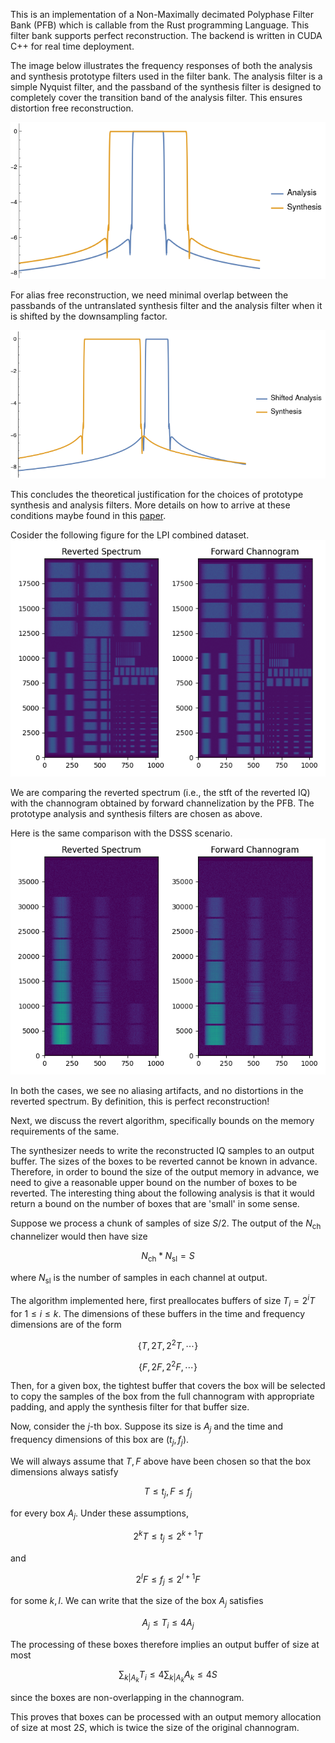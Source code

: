 This is an implementation of a Non-Maximally decimated Polyphase Filter Bank (PFB) which is callable from the Rust programming Language. This filter bank supports perfect reconstruction. The backend is written in CUDA C++ for real time deployment. 

The image below illustrates the frequency responses of both the analysis and synthesis prototype filters used in the filter bank. The analysis filter is a simple Nyquist filter, and the passband of the synthesis filter is designed to completely cover the transition band of the analysis filter. This ensures distortion free reconstruction.

![Image Alt Text](/docs/filter_responses.png)

For alias free reconstruction, we need minimal overlap between the passbands of the untranslated synthesis filter and the analysis filter when it is shifted by the downsampling factor. 

![Image Alt Text](/docs/shifted_filter_responses.png)

This concludes the theoretical justification for the choices of prototype synthesis and analysis filters. More details on how to arrive at these conditions maybe found in this [paper](https://ieeexplore.ieee.org/document/6690219).

Cosider the following figure for the LPI combined dataset.
![Image Alt Text](/docs/LPI.png)

We are comparing the reverted spectrum (i.e., the stft of the reverted IQ) with the channogram obtained by forward channelization by the PFB. The prototype analysis and synthesis filters are chosen as above. 

Here is the same comparison with the DSSS scenario.
![Image Alt Text](/docs/DSSS.png)

In both the cases, we see no aliasing artifacts, and no distortions in the reverted spectrum. By definition, this is perfect reconstruction!

Next, we discuss the revert algorithm, specifically bounds on the memory requirements of the same. 

The synthesizer needs to write the reconstructed IQ samples to an output buffer. The sizes of the boxes to be reverted cannot be known in advance. Therefore, in order to bound the size of the output memory in advance, we need to give a reasonable upper bound on the number of boxes to be reverted. The interesting thing about the following analysis is that it would return a bound on the number of boxes that are 'small' in some sense.

Suppose we process a chunk of samples of size $S / 2$. The output of the $N_{\text{ch}}$ channelizer would then have size

$$ N_{\text{ch}} * N_{\text{sl}} = S $$ 

where $N_{\text{sl}}$ is the number of samples in each channel at output.

The algorithm implemented here, first preallocates buffers of size $T_i = 2^i T$ for $1\leq i\leq k$. The dimensions of these buffers in the time and frequency dimensions are of the form 

$$\{T, 2T, 2^2T,\cdots\}$$

$$\{F, 2F, 2^2 F, \cdots\}$$

Then, for a given box, the tightest buffer that covers the box will be selected to copy the samples of the box from the full channogram with appropriate padding, and apply the synthesis filter for that buffer size.

Now, consider the $j$-th box. Suppose its size is $A_j$ and the time and frequency dimensions of this box are $(t_j, f_j)$. 

We will always assume that $T, F$ above have been chosen so that the box dimensions always satisfy

$$ T\leq t_j, F\leq f_j$$

for every box $A_j$. Under these assumptions,

$$2^k T \leq t_j \leq 2^{k+1} T $$

and 

$$2^l F\leq f_j\leq 2^{l+1} F$$

for some $k, l$. We can write that the size of the box $A_j$ satisfies 

$$ A_j \leq T_i \leq 4A_j $$

The processing of these boxes therefore implies an output buffer of size at most

$$ \sum_{k| A_k} T_i \leq 4 \sum_{k | A_k} A_k \leq 4S $$

since the boxes are non-overlapping in the channogram.

This proves that boxes can be processed with an output memory allocation of size at most $2S$, which is twice the size of the original channogram.



